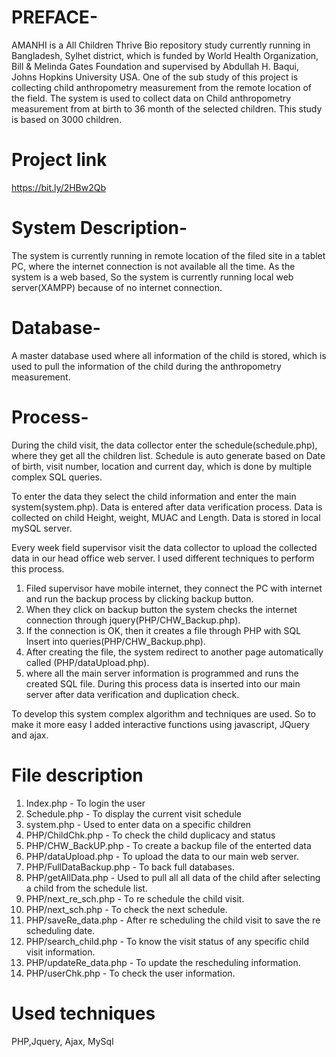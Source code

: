 # PREFACE-
AMANHI is a All Children Thrive Bio repository study currently running in Bangladesh, Sylhet district, which is funded by World Health Organization, Bill & Melinda Gates Foundation and supervised by Abdullah H. Baqui, Johns Hopkins University USA. One of the sub study of this project is collecting child anthropometry measurement from the remote location of the field. 
The system is used to collect data on Child anthropometry measurement from at birth to 36 month of the selected children. This study is based on 3000 children.
# Project link
https://bit.ly/2HBw2Qb

# System Description-
The system is currently running in remote location of the filed site in a tablet PC, where the internet connection is not available all the time. As the system is a web based, So the system is currently running local web server(XAMPP) because of no internet connection.  

# Database-
A master database used where all information of the child is stored, which is used to pull the information of the child during the anthropometry  measurement.

# Process-
During the child visit, the data collector enter the schedule(schedule.php), where they get all the children list. Schedule is auto generate based on Date of birth, visit number, location and current day, which is done by multiple complex SQL queries.

To enter the data they select the child information and enter the main system(system.php). Data is entered after data verification process. Data is collected on child Height, weight, MUAC and Length. Data is stored in local mySQL server. 

Every week field supervisor visit the data collector to upload the collected data in our head office web server. I used different techniques to perform this process.
1. Filed supervisor have mobile internet, they connect the PC with internet and run the backup process by clicking backup button. 
2. When they click on backup button the system checks the internet connection through jquery(PHP/CHW_Backup.php).
3. If the connection is OK, then it creates a file through PHP with SQL Insert into queries(PHP/CHW_Backup.php).
4. After creating the file, the system redirect to another page automatically called (PHP/dataUpload.php).
5. where all the main server information is programmed and runs the created SQL file. During this process data is inserted into our main server after data verification and duplication check.

To develop this system complex algorithm and techniques are used. So to make it more easy I added interactive functions using javascript, JQuery and ajax.

# File description 
1. Index.php - To login the user
2. Schedule.php - To display the current visit schedule
3. system.php - Used to enter data on a specific children
4. PHP/ChildChk.php - To check the child duplicacy and status
5. PHP/CHW_BackUP.php - To create a backup file of the enterted data
6. PHP/dataUpload.php - To upload the data to our main web server.
7. PHP/FullDataBackup.php - To back full databases.
8. PHP/getAllData.php - Used to pull all all data of the child after selecting a child from the schedule list.
9. PHP/next_re_sch.php - To re schedule the child visit.
10. PHP/next_sch.php - To check the next schedule.
11. PHP/saveRe_data.php - After re scheduling the child visit to save the re scheduling date.
12. PHP/search_child.php - To know the visit status of any specific child visit information.
13. PHP/updateRe_data.php - To update the rescheduling information.
14. PHP/userChk.php - To check the user information.
# Used techniques
PHP,Jquery, Ajax, MySql
